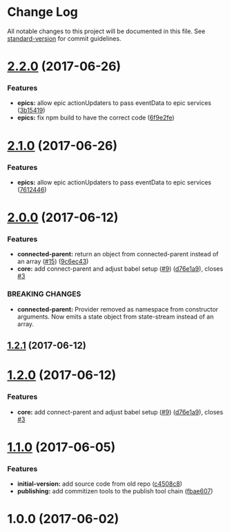 # Change Log

All notable changes to this project will be documented in this file. See [standard-version](https://github.com/conventional-changelog/standard-version) for commit guidelines.

<a name="2.2.0"></a>
# [2.2.0](https://github.com/LinasMatkasse/planck-state/compare/v2.0.0...v2.2.0) (2017-06-26)


### Features

* **epics:** allow epic actionUpdaters to pass eventData to epic services ([3b15419](https://github.com/LinasMatkasse/planck-state/commit/3b15419))
* **epics:** fix npm build to have the correct code ([6f9e2fe](https://github.com/LinasMatkasse/planck-state/commit/6f9e2fe))



<a name="2.1.0"></a>
# [2.1.0](https://github.com/LinasMatkasse/planck-state/compare/v2.0.0...v2.1.0) (2017-06-26)


### Features

* **epics:** allow epic actionUpdaters to pass eventData to epic services ([7612446](https://github.com/LinasMatkasse/planck-state/commit/7612446))



<a name="2.0.0"></a>
# [2.0.0](https://github.com/LinasMatkasse/planck-state/compare/v1.1.0...v2.0.0) (2017-06-12)


### Features

* **connected-parent:** return an object from connected-parent instead of an array ([#15](https://github.com/LinasMatkasse/planck-state/issues/15)) ([9c6ec43](https://github.com/LinasMatkasse/planck-state/commit/9c6ec43))
* **core:** add connect-parent and adjust babel setup ([#9](https://github.com/LinasMatkasse/planck-state/issues/9)) ([d76e1a9](https://github.com/LinasMatkasse/planck-state/commit/d76e1a9)), closes [#3](https://github.com/LinasMatkasse/planck-state/issues/3)


### BREAKING CHANGES

* **connected-parent:** Provider removed as namespace from constructor arguments. Now emits a state object
from state-stream instead of an array.



<a name="1.2.1"></a>
## [1.2.1](https://github.com/LinasMatkasse/planck-state/compare/v1.2.0...v1.2.1) (2017-06-12)



<a name="1.2.0"></a>
# [1.2.0](https://github.com/LinasMatkasse/planck-state/compare/v1.1.0...v1.2.0) (2017-06-12)


### Features

* **core:** add connect-parent and adjust babel setup ([#9](https://github.com/LinasMatkasse/planck-state/issues/9)) ([d76e1a9](https://github.com/LinasMatkasse/planck-state/commit/d76e1a9)), closes [#3](https://github.com/LinasMatkasse/planck-state/issues/3)



<a name="1.1.0"></a>
# [1.1.0](https://github.com/LinasMatkasse/planck-state/compare/v1.0.0...v1.1.0) (2017-06-05)


### Features

* **initial-version:**  add source code from old repo ([c4508c8](https://github.com/LinasMatkasse/planck-state/commit/c4508c8))
* **publishing:** add commitizen tools to the publish tool chain ([fbae607](https://github.com/LinasMatkasse/planck-state/commit/fbae607))



<a name="1.0.0"></a>
# 1.0.0 (2017-06-02)
